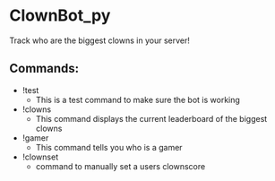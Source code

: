 # ClownBot_py
Track who are the biggest clowns in your server!

## Commands:
* !test
  * This is a test command to make sure the bot is working
* !clowns
  * This command displays the current leaderboard of the biggest clowns
* !gamer
  * This command tells you who is a gamer
* !clownset
  * command to manually set a users clownscore
